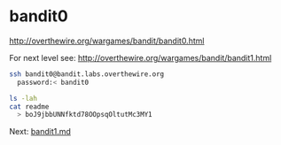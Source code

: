 bandit0
=======
http://overthewire.org/wargames/bandit/bandit0.html

For next level see: http://overthewire.org/wargames/bandit/bandit1.html

```bash
ssh bandit0@bandit.labs.overthewire.org
  password:< bandit0

ls -lah
cat readme
  > boJ9jbbUNNfktd78OOpsqOltutMc3MY1
```
Next: [bandit1.md](bandit1.md)

